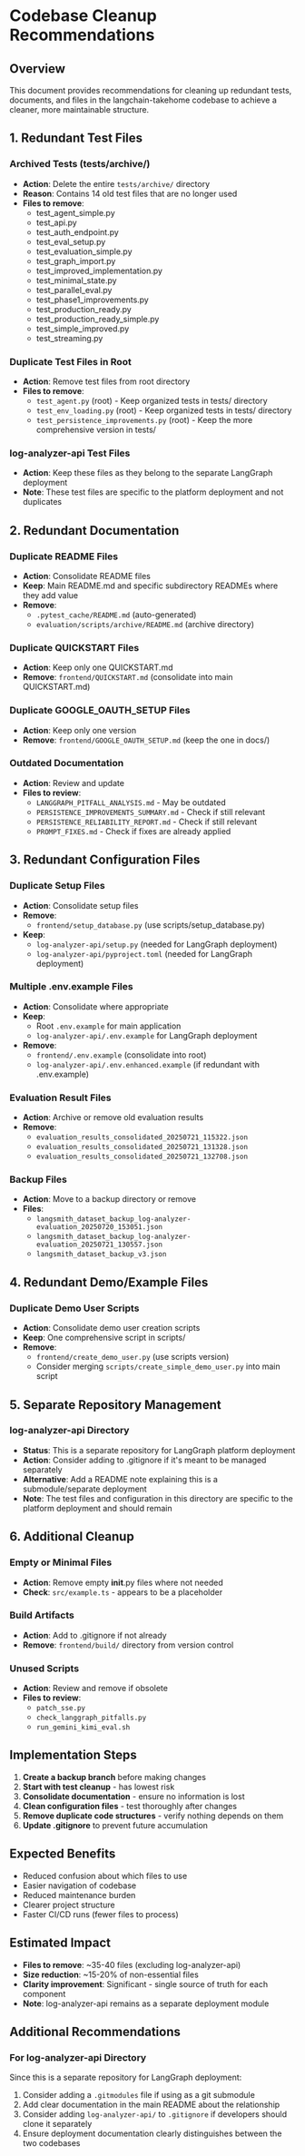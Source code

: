 # Codebase Cleanup Recommendations

## Overview
This document provides recommendations for cleaning up redundant tests, documents, and files in the langchain-takehome codebase to achieve a cleaner, more maintainable structure.

## 1. Redundant Test Files

### Archived Tests (tests/archive/)
- **Action**: Delete the entire `tests/archive/` directory
- **Reason**: Contains 14 old test files that are no longer used
- **Files to remove**:
  - test_agent_simple.py
  - test_api.py
  - test_auth_endpoint.py
  - test_eval_setup.py
  - test_evaluation_simple.py
  - test_graph_import.py
  - test_improved_implementation.py
  - test_minimal_state.py
  - test_parallel_eval.py
  - test_phase1_improvements.py
  - test_production_ready.py
  - test_production_ready_simple.py
  - test_simple_improved.py
  - test_streaming.py

### Duplicate Test Files in Root
- **Action**: Remove test files from root directory
- **Files to remove**:
  - `test_agent.py` (root) - Keep organized tests in tests/ directory
  - `test_env_loading.py` (root) - Keep organized tests in tests/ directory
  - `test_persistence_improvements.py` (root) - Keep the more comprehensive version in tests/

### log-analyzer-api Test Files
- **Action**: Keep these files as they belong to the separate LangGraph deployment
- **Note**: These test files are specific to the platform deployment and not duplicates

## 2. Redundant Documentation

### Duplicate README Files
- **Action**: Consolidate README files
- **Keep**: Main README.md and specific subdirectory READMEs where they add value
- **Remove**:
  - `.pytest_cache/README.md` (auto-generated)
  - `evaluation/scripts/archive/README.md` (archive directory)

### Duplicate QUICKSTART Files
- **Action**: Keep only one QUICKSTART.md
- **Remove**: `frontend/QUICKSTART.md` (consolidate into main QUICKSTART.md)

### Duplicate GOOGLE_OAUTH_SETUP Files
- **Action**: Keep only one version
- **Remove**: `frontend/GOOGLE_OAUTH_SETUP.md` (keep the one in docs/)

### Outdated Documentation
- **Action**: Review and update
- **Files to review**:
  - `LANGGRAPH_PITFALL_ANALYSIS.md` - May be outdated
  - `PERSISTENCE_IMPROVEMENTS_SUMMARY.md` - Check if still relevant
  - `PERSISTENCE_RELIABILITY_REPORT.md` - Check if still relevant
  - `PROMPT_FIXES.md` - Check if fixes are already applied

## 3. Redundant Configuration Files

### Duplicate Setup Files
- **Action**: Consolidate setup files
- **Remove**:
  - `frontend/setup_database.py` (use scripts/setup_database.py)
- **Keep**:
  - `log-analyzer-api/setup.py` (needed for LangGraph deployment)
  - `log-analyzer-api/pyproject.toml` (needed for LangGraph deployment)

### Multiple .env.example Files
- **Action**: Consolidate where appropriate
- **Keep**: 
  - Root `.env.example` for main application
  - `log-analyzer-api/.env.example` for LangGraph deployment
- **Remove**:
  - `frontend/.env.example` (consolidate into root)
  - `log-analyzer-api/.env.enhanced.example` (if redundant with .env.example)

### Evaluation Result Files
- **Action**: Archive or remove old evaluation results
- **Remove**:
  - `evaluation_results_consolidated_20250721_115322.json`
  - `evaluation_results_consolidated_20250721_131328.json`
  - `evaluation_results_consolidated_20250721_132708.json`

### Backup Files
- **Action**: Move to a backup directory or remove
- **Files**:
  - `langsmith_dataset_backup_log-analyzer-evaluation_20250720_153051.json`
  - `langsmith_dataset_backup_log-analyzer-evaluation_20250721_130557.json`
  - `langsmith_dataset_backup_v3.json`

## 4. Redundant Demo/Example Files

### Duplicate Demo User Scripts
- **Action**: Consolidate demo user creation scripts
- **Keep**: One comprehensive script in scripts/
- **Remove**:
  - `frontend/create_demo_user.py` (use scripts version)
  - Consider merging `scripts/create_simple_demo_user.py` into main script

## 5. Separate Repository Management

### log-analyzer-api Directory
- **Status**: This is a separate repository for LangGraph platform deployment
- **Action**: Consider adding to .gitignore if it's meant to be managed separately
- **Alternative**: Add a README note explaining this is a submodule/separate deployment
- **Note**: The test files and configuration in this directory are specific to the platform deployment and should remain

## 6. Additional Cleanup

### Empty or Minimal Files
- **Action**: Remove empty __init__.py files where not needed
- **Check**: `src/example.ts` - appears to be a placeholder

### Build Artifacts
- **Action**: Add to .gitignore if not already
- **Remove**: `frontend/build/` directory from version control

### Unused Scripts
- **Action**: Review and remove if obsolete
- **Files to review**:
  - `patch_sse.py`
  - `check_langgraph_pitfalls.py`
  - `run_gemini_kimi_eval.sh`

## Implementation Steps

1. **Create a backup branch** before making changes
2. **Start with test cleanup** - has lowest risk
3. **Consolidate documentation** - ensure no information is lost
4. **Clean configuration files** - test thoroughly after changes
5. **Remove duplicate code structures** - verify nothing depends on them
6. **Update .gitignore** to prevent future accumulation

## Expected Benefits

- Reduced confusion about which files to use
- Easier navigation of codebase
- Reduced maintenance burden
- Clearer project structure
- Faster CI/CD runs (fewer files to process)

## Estimated Impact

- **Files to remove**: ~35-40 files (excluding log-analyzer-api)
- **Size reduction**: ~15-20% of non-essential files
- **Clarity improvement**: Significant - single source of truth for each component
- **Note**: log-analyzer-api remains as a separate deployment module

## Additional Recommendations

### For log-analyzer-api Directory
Since this is a separate repository for LangGraph deployment:
1. Consider adding a `.gitmodules` file if using as a git submodule
2. Add clear documentation in the main README about the relationship
3. Consider adding `log-analyzer-api/` to `.gitignore` if developers should clone it separately
4. Ensure deployment documentation clearly distinguishes between the two codebases